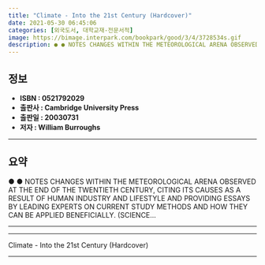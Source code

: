 ```yaml
---
title: "Climate - Into the 21st Century (Hardcover)"
date: 2021-05-30 06:45:06
categories: [외국도서, 대학교재-전문서적]
image: https://bimage.interpark.com/bookpark/good/3/4/3728534s.gif
description: ● ● NOTES CHANGES WITHIN THE METEOROLOGICAL ARENA OBSERVED AT THE END OF THE TWENTIETH CENTURY, CITING ITS CAUSES AS A RESULT OF HUMAN INDUSTRY AND LIFESTYLE
---
```


## **정보**

- **ISBN : 0521792029**
- **출판사 : Cambridge University Press**
- **출판일 : 20030731**
- **저자 : William Burroughs**

------



## **요약**

●  ●  NOTES CHANGES WITHIN THE METEOROLOGICAL ARENA OBSERVED AT THE END OF THE TWENTIETH CENTURY, CITING ITS CAUSES AS A RESULT OF HUMAN INDUSTRY AND LIFESTYLE AND PROVIDING ESSAYS BY LEADING EXPERTS ON CURRENT STUDY METHODS AND HOW THEY CAN BE APPLIED BENEFICIALLY. (SCIENCE... 

------



------


Climate - Into the 21st Century (Hardcover) 

------


